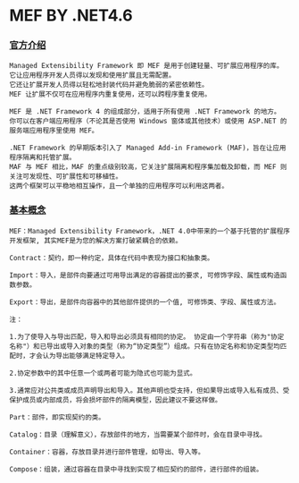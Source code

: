 # MEF BY .NET4.6 


###	[官方介绍](https://msdn.microsoft.com/zh-cn/library/dd460648(v=vs.110).aspx)

	Managed Extensibility Framework 即 MEF 是用于创建轻量、可扩展应用程序的库。
	它让应用程序开发人员得以发现和使用扩展且无需配置。 
	它还让扩展开发人员得以轻松地封装代码并避免脆弱的紧密依赖性。
	MEF 让扩展不仅可在应用程序内重复使用，还可以跨程序重复使用。

	MEF 是 .NET Framework 4 的组成部分，适用于所有使用 .NET Framework 的地方。 
	你可以在客户端应用程序（不论其是否使用 Windows 窗体或其他技术）或使用 ASP.NET 的服务端应用程序里使用 MEF。

	.NET Framework 的早期版本引入了 Managed Add-in Framework (MAF)，旨在让应用程序隔离和托管扩展。 
	MAF 与 MEF 相比，MAF 的重点级别较高，它关注扩展隔离和程序集加载及卸载，而 MEF 则关注可发现性、可扩展性和可移植性。 
	这两个框架可以平稳地相互操作，且一个单独的应用程序可以利用这两者。

###	[基本概念](https://www.cnblogs.com/content/archive/2013/05/31/3111156.html)

	MEF：Managed Extensibility Framework，.NET 4.0中带来的一个基于托管的扩展程序开发框架, 其实MEF是为您的解决方案打破紧耦合的依赖。

	Contract：契约，即一种约定，具体在代码中表现为接口和抽象类。

	Import：导入，是部件向要通过可用导出满足的容器提出的要求, 可修饰字段、属性或构造函数参数。

	Export：导出，是部件向容器中的其他部件提供的一个值, 可修饰类、字段、属性或方法。

	注：

	1.为了使导入与导出匹配，导入和导出必须具有相同的协定。 协定由一个字符串（称为"协定名称"）和已导出或导入对象的类型（称为“协定类型”）组成。只有在协定名称和协定类型均匹配时，才会认为导出能够满足特定导入。

	2.协定参数中的其中任意一个或两者可能为隐式也可能为显式。

	3.通常应对公共类或成员声明导出和导入。其他声明也受支持，但如果导出或导入私有成员、受保护成员或内部成员，将会损坏部件的隔离模型，因此建议不要这样做。

	Part：部件，即实现契约的类。

	Catalog：目录（理解意义），存放部件的地方，当需要某个部件时，会在目录中寻找。

	Container：容器，存放目录并进行部件管理，如导出、导入等。

	Compose：组装，通过容器在目录中寻找到实现了相应契约的部件，进行部件的组装。